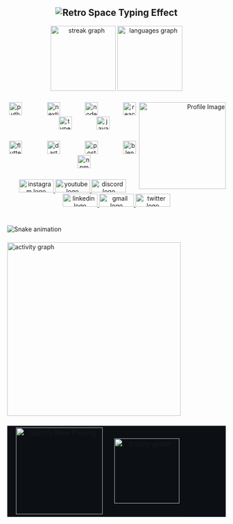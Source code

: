 <h2 align="center">
  <picture>
    <!-- Light mode (yellow neon) -->
    <source srcset="https://readme-typing-svg.demolab.com?font=Press+Start+2P&size=30&duration=4000&pause=1000&color=f05237&center=true&vCenter=true&width=900&height=140&lines=%3E%3E%3E+UMER+NOOR;%3E%3E%3E+SOFTWARE+ENGINEER;%3E%3E%3E+BREAKING+PROBLEMS;%3E%3E%3E+BEFORE+THEY+BREAK+ME;%F0%9F%A7%91%F0%9F%8F%BB%E2%80%8D%F0%9F%9A%80" media="(prefers-color-scheme: light)" />
    <!-- Dark mode (teal) -->
    <source srcset="https://readme-typing-svg.demolab.com?font=Press+Start+2P&size=30&duration=4000&pause=1000&color=4a9e8e&center=true&vCenter=true&width=900&height=140&lines=%3E%3E%3E+UMER+NOOR;%3E%3E%3E+SOFTWARE+ENGINEER;%3E%3E%3E+BREAKING+PROBLEMS;%3E%3E%3E+BEFORE+THEY+BREAK+ME;%F0%9F%A7%91%F0%9F%8F%BB%E2%80%8D%F0%9F%9A%80" media="(prefers-color-scheme: dark)" />
    <!-- Fallback -->
    <img src="https://readme-typing-svg.demolab.com?font=Press+Start+2P&size=30&duration=4000&pause=1000&color=4a9e8e&center=true&vCenter=true&width=900&height=140&lines=%3E%3E%3E+UMER+NOOR;%3E%3E%3E+SOFTWARE+ENGINEER;%3E%3E%3E+BREAKING+PROBLEMS;%3E%3E%3E+BEFORE+THEY+BREAK+ME;%F0%9F%A7%91%F0%9F%8F%BB%E2%80%8D%F0%9F%9A%80" alt="Retro Space Typing Effect" />
  </picture>
</h2>

<div align="center">

<!-- Streak Stats -->
<picture>
  <source srcset="https://streak-stats.demolab.com?user=UmerNoor-cmd&mode=daily&theme=swift&hide_border=true&border_radius=10" media="(prefers-color-scheme: light)" />
  <source srcset="https://streak-stats.demolab.com?user=UmerNoor-cmd&mode=daily&theme=gotham&hide_border=true&border_radius=10" media="(prefers-color-scheme: dark)" />
  <img src="https://streak-stats.demolab.com?user=UmerNoor-cmd&mode=daily&theme=gotham&hide_border=true&border_radius=10" height="150" alt="streak graph" />
</picture>

<!-- Top Languages -->
<picture>
  <source srcset="https://github-readme-stats.vercel.app/api/top-langs?username=UmerNoor-cmd&locale=en&hide_title=true&layout=compact&card_width=320&langs_count=8&theme=swift&hide_border=true" media="(prefers-color-scheme: light)" />
  <source srcset="https://github-readme-stats.vercel.app/api/top-langs?username=UmerNoor-cmd&locale=en&hide_title=true&layout=compact&card_width=320&langs_count=8&theme=gotham&hide_border=true" media="(prefers-color-scheme: dark)" />
  <img src="https://github-readme-stats.vercel.app/api/top-langs?username=UmerNoor-cmd&locale=en&hide_title=true&layout=compact&card_width=320&langs_count=8&theme=gotham&hide_border=true" height="150" alt="languages graph" />
</picture>

</div>

###

<picture align="right">
  <!-- Light mode -->
  <source srcset="https://i.postimg.cc/9XSLYB1D/image.png" media="(prefers-color-scheme: light)" />
  <!-- Dark mode -->
  <source srcset="https://i.postimg.cc/x8xQ9pLK/image.png" media="(prefers-color-scheme: dark)" />
  <!-- Fallback -->
  <img align="right" height="200" src="https://i.postimg.cc/x8xQ9pLK/image.png" alt="Profile Image" />
</picture>



###

<div align="center">
  <img src="https://cdn.jsdelivr.net/gh/devicons/devicon/icons/python/python-original.svg" height="30" alt="python logo" />
  <img width="50" />
  <img src="https://cdn.jsdelivr.net/gh/devicons/devicon/icons/nextjs/nextjs-original.svg" height="30" alt="nextjs logo" />
  <img width="50" />
  <img src="https://cdn.jsdelivr.net/gh/devicons/devicon/icons/nodejs/nodejs-original.svg" height="30" alt="nodejs logo" />
  <img width="50" />
  <img src="https://cdn.jsdelivr.net/gh/devicons/devicon/icons/react/react-original.svg" height="30" alt="react logo" />
  <img width="50" />
  <img src="https://cdn.jsdelivr.net/gh/devicons/devicon/icons/typescript/typescript-original.svg" height="30" alt="typescript logo" />
  <img width="50" />
  <img src="https://cdn.jsdelivr.net/gh/devicons/devicon/icons/javascript/javascript-original.svg" height="30" alt="javascript logo" />
</div>

###

<div align="center">
  <img src="https://cdn.jsdelivr.net/gh/devicons/devicon/icons/flutter/flutter-original.svg" height="30" alt="flutter logo" />
  <img width="50" />
  <img src="https://cdn.jsdelivr.net/gh/devicons/devicon/icons/dart/dart-original.svg" height="30" alt="dart logo" />
  <img width="50" />
  <img src="https://cdn.jsdelivr.net/gh/devicons/devicon/icons/postgresql/postgresql-original.svg" height="30" alt="postgresql logo" />
  <img width="50" />
  <img src="https://cdn.jsdelivr.net/gh/devicons/devicon/icons/blender/blender-original.svg" height="30" alt="blender logo" />
  <img width="50" />
  <img src="https://cdn.jsdelivr.net/gh/devicons/devicon/icons/npm/npm-original-wordmark.svg" height="30" alt="npm logo" />
</div>

###

<div align="center">
  <a href="https://www.instagram.com/umer1300" target="_blank">
    <img src="https://raw.githubusercontent.com/maurodesouza/profile-readme-generator/master/src/assets/icons/social/instagram/default.svg" width="80" height="30" alt="instagram logo" />
  </a>
  <a href="https://www.youtube.com/@XONDO" target="_blank">
    <img src="https://raw.githubusercontent.com/maurodesouza/profile-readme-generator/master/src/assets/icons/social/youtube/default.svg" width="80" height="30" alt="youtube logo" />
  </a>
  <a href="https://discord.com/users/395988209135386626" target="_blank">
    <img src="https://raw.githubusercontent.com/maurodesouza/profile-readme-generator/master/src/assets/icons/social/discord/default.svg" width="80" height="30" alt="discord logo" />
  </a>
  <a href="https://www.linkedin.com/in/umer-noor" target="_blank">
    <img src="https://raw.githubusercontent.com/maurodesouza/profile-readme-generator/master/src/assets/icons/social/linkedin/default.svg" width="80" height="30" alt="linkedin logo" />
  </a>
  <a href="mailto:umernoor6660@gmail.com" target="_blank">
    <img src="https://raw.githubusercontent.com/maurodesouza/profile-readme-generator/master/src/assets/icons/social/gmail/default.svg" width="80" height="30" alt="gmail logo" />
  </a>
  <a href="https://x.com/umer_1300" target="_blank">
    <img src="https://raw.githubusercontent.com/maurodesouza/profile-readme-generator/master/src/assets/icons/social/twitter/default.svg" width="80" height="30" alt="twitter logo" />
  </a>
</div>

###

<br clear="both">

<img src="https://raw.githubusercontent.com/UmerNoor-cmd/UmerNoor-cmd/output/snake.svg" alt="Snake animation" />

###

<!-- Activity Graph -->
<picture>
  <source srcset="https://github-readme-activity-graph.vercel.app/graph?username=UmerNoor-cmd&theme=arctic&area=true&hide_border=true&hide_title=false&radius=10000&bg_color=f7f7f7&color=181818&line=f45a3d&point=181818&area_color=f4c6c4" media="(prefers-color-scheme: light)" />
  <source srcset="https://github-readme-activity-graph.vercel.app/graph?username=UmerNoor-cmd&theme=redical&area=true&hide_border=true&hide_title=false&radius=10000&bg_color=14272c&color=FCFCFC&line=00D4FF&point=6262BD&area_color=00FF6A" media="(prefers-color-scheme: dark)" />
  <img src="https://github-readme-activity-graph.vercel.app/graph?username=UmerNoor-cmd&theme=redical&area=true&hide_border=true&hide_title=false&radius=10000&bg_color=14272c&color=FCFCFC&line=00D4FF&point=6262BD&area_color=00FF6A" height="400" alt="activity graph" />
</picture>

###

<table align="center" border="1" cellspacing="0" cellpadding="0" bgcolor="#0c1014" bordercolor="#0c1014">
  <tr>
    <td align="center" valign="middle" width="220">
      <a href="https://spotify-github-profile.kittinanx.com/api/view.svg?uid=co0usvd1ek8bt90cs5vc1uiy6&redirect=true">
        <picture>
          <!-- Light mode -->
          <source srcset="https://spotify-github-profile.kittinanx.com/api/view.svg?uid=co0usvd1ek8bt90cs5vc1uiy6&cover_image=true&theme=apple&show_offline=false&background_color=121212&interchange=false&mode=light" media="(prefers-color-scheme: light)" />
          <!-- Dark mode -->
          <source srcset="https://spotify-github-profile.kittinanx.com/api/view.svg?uid=co0usvd1ek8bt90cs5vc1uiy6&cover_image=true&theme=apple&show_offline=false&background_color=121212&interchange=false&mode=dark" media="(prefers-color-scheme: dark)" />
          <!-- Fallback -->
          <img src="https://spotify-github-profile.kittinanx.com/api/view.svg?uid=co0usvd1ek8bt90cs5vc1uiy6&cover_image=true&theme=apple&show_offline=false&background_color=121212&interchange=false&mode=dark" alt="Spotify Now Playing" width="200" />
        </picture>
      </a>
    </td>
    <td align="center" valign="middle">
      <picture>
        <source srcset="https://github-profile-trophy.vercel.app?username=UmerNoor-cmd&theme=Darkhub&column=4&row=1&margin-w=50&margin-h=8&no-bg=true&no-frame=true" media="(prefers-color-scheme: light)" />
        <source srcset="https://github-profile-trophy.vercel.app?username=UmerNoor-cmd&theme=Darkhub&column=4&row=1&margin-w=50&margin-h=8&no-bg=true&no-frame=true" media="(prefers-color-scheme: dark)" />
        <img src="https://github-profile-trophy.vercel.app?username=UmerNoor-cmd&theme=Darkhub&column=4&row=1&margin-w=50&margin-h=8&no-bg=true&no-frame=true" height="150" alt="trophy graph" />
      </picture>
    </td>
  </tr>
</table>
